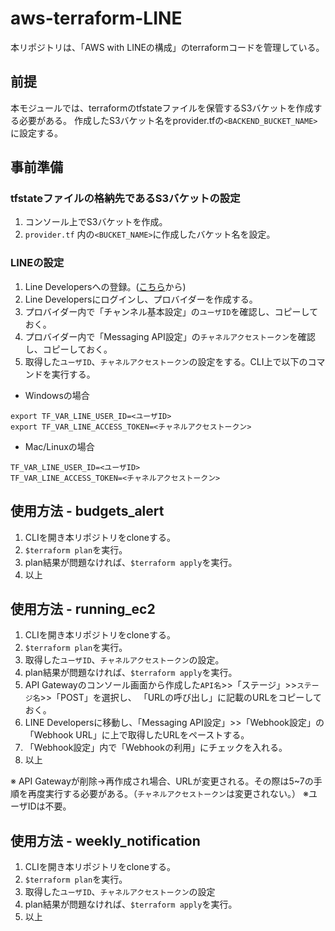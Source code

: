 # aws-terraform-LINE
本リポジトリは、「AWS with LINEの構成」のterraformコードを管理している。

## 前提

本モジュールでは、terraformのtfstateファイルを保管するS3バケットを作成する必要がある。
作成したS3バケット名をprovider.tfの`<BACKEND_BUCKET_NAME>`に設定する。

## 事前準備

### tfstateファイルの格納先であるS3バケットの設定

1. コンソール上でS3バケットを作成。
2.  `provider.tf` 内の`<BUCKET_NAME>`に作成したバケット名を設定。

### LINEの設定

1. Line Developersへの登録。([こちら](https://developers.line.biz/ja/)から)
2. Line Developersにログインし、プロバイダーを作成する。
3. プロバイダー内で「チャンネル基本設定」の`ユーザID`を確認し、コピーしておく。 
4. プロバイダー内で「Messaging API設定」の`チャネルアクセストークン`を確認し、コピーしておく。 
5. 取得した`ユーザID`、`チャネルアクセストークン`の設定をする。CLI上で以下のコマンドを実行する。

-  Windowsの場合
```
export TF_VAR_LINE_USER_ID=<ユーザID>
export TF_VAR_LINE_ACCESS_TOKEN=<チャネルアクセストークン>
```
-  Mac/Linuxの場合
```
TF_VAR_LINE_USER_ID=<ユーザID>
TF_VAR_LINE_ACCESS_TOKEN=<チャネルアクセストークン>
```

## 使用方法 - budgets_alert

1. CLIを開き本リポジトリをcloneする。
2. `$terraform plan`を実行。
4. plan結果が問題なければ、`$terraform apply`を実行。
5. 以上

## 使用方法 - running_ec2

1. CLIを開き本リポジトリをcloneする。
2. `$terraform plan`を実行。
3. 取得した`ユーザID`、`チャネルアクセストークン`の設定。
4. plan結果が問題なければ、`$terraform apply`を実行。
5. API Gatewayのコンソール画面から作成した`API名`>>「ステージ」>>`ステージ名`>>「POST」を選択し、 「URLの呼び出し」に記載のURLをコピーしておく。
6. LINE Developersに移動し、「Messaging API設定」>>「Webhook設定」の 「Webhook URL」に上で取得したURLをペーストする。
7. 「Webhook設定」内で「Webhookの利用」にチェックを入れる。
8. 以上

※ API Gatewayが削除→再作成され場合、URLが変更される。その際は5~7の手順を再度実行する必要がある。（`チャネルアクセストークン`は変更されない。）
※ユーザIDは不要。

## 使用方法 - weekly_notification

1. CLIを開き本リポジトリをcloneする。
2. `$terraform plan`を実行。
3. 取得した`ユーザID`、`チャネルアクセストークン`の設定
4. plan結果が問題なければ、`$terraform apply`を実行。
5. 以上
